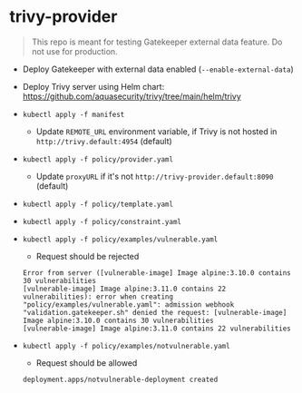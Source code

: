 # trivy-provider

> This repo is meant for testing Gatekeeper external data feature. Do not use for production.

- Deploy Gatekeeper with external data enabled (`--enable-external-data`)

- Deploy Trivy server using Helm chart: https://github.com/aquasecurity/trivy/tree/main/helm/trivy

- `kubectl apply -f manifest`
  - Update `REMOTE_URL` environment variable, if Trivy is not hosted in `http://trivy.default:4954` (default)

- `kubectl apply -f policy/provider.yaml`
  - Update `proxyURL` if it's not `http://trivy-provider.default:8090` (default)

- `kubectl apply -f policy/template.yaml`

- `kubectl apply -f policy/constraint.yaml`

- `kubectl apply -f policy/examples/vulnerable.yaml`
  - Request should be rejected
  ```
  Error from server ([vulnerable-image] Image alpine:3.10.0 contains 30 vulnerabilities
  [vulnerable-image] Image alpine:3.11.0 contains 22 vulnerabilities): error when creating "policy/examples/vulnerable.yaml": admission webhook "validation.gatekeeper.sh" denied the request: [vulnerable-image] Image alpine:3.10.0 contains 30 vulnerabilities
  [vulnerable-image] Image alpine:3.11.0 contains 22 vulnerabilities
  ```

- `kubectl apply -f policy/examples/notvulnerable.yaml`
  - Request should be allowed
  ```
  deployment.apps/notvulnerable-deployment created
  ```
